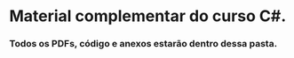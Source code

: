 # Material complementar do curso C#.
### Todos os PDFs, código e anexos estarão dentro dessa pasta.
